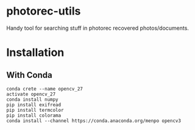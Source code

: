 # photorec-utils
Handy tool for searching stuff in photorec recovered photos/documents.
# Installation
## With Conda
```
conda crete --name opencv_27
activate opencv_27
conda install numpy
pip install exifread
pip install termcolor
pip install colorama
conda install --channel https://conda.anaconda.org/menpo opencv3
```
